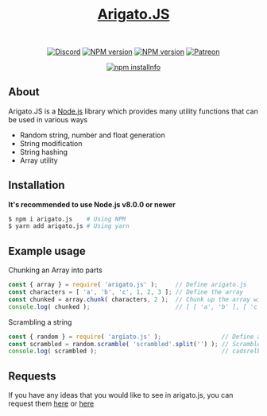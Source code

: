 <div align="center">
    <br />
    <h1>
    	<a href="https://github.com/PassTheWessel">Arigato.JS</a>
    </h1>
    <br />
    <p>
    	<a href="https://discord.gg/SV7DAE9"><img src="https://discordapp.com/api/guilds/107131083958538240/embed.png" alt="Discord " /></a>
        <a href="https://www.npmjs.com/package/arigato.js"><img src="https://img.shields.io/npm/v/arigato.js.svg?maxAge=3600" alt="NPM version" /></a>
        <a href="https://www.npmjs.com/package/arigato.js"><img src="https://img.shields.io/npm/dt/arigato.js.svg?maxAge=3600" alt="NPM version" /></a>
        <a href="https://www.patreon.com/wessel"><img src="https://img.shields.io/badge/donate-patreon-F96854.svg" alt="Patreon" /></a>
    </p>
    <p>
    	<a href="https://nodei.co/npm/arigato.js/"><img src="https://nodei.co/npm/arigato.js.png?downloads=true&stars=true" alt="npm installnfo" /></a>
    </p>
</div>

## About
Arigato.JS is a [Node.js](https://nodejs.org) library which provides many utility functions that can be used in various ways
- Random string, number and float generation
- String modification
- String hashing
- Array utility
## Installation
**It's recommended to use Node.js v8.0.0 or newer**

```sh
$ npm i arigato.js    # Using NPM
$ yarn add arigato.js # Using yarn
```

## Example usage
Chunking an Array into parts

```js
const { array } = require( 'arigato.js' );     // Define arigato.js
const characters = [ 'a', 'b', 'c', 1, 2, 3 ]; // Define the array
const chunked = array.chunk( characters, 2 );  // Chunk up the array with 2 entries per chunk
console.log( chunked );						   // [ [ 'a', 'b' ], [ 'c', 1 ], [ 2, 3 ] ] 
```
Scrambling a string
```js
const { random } = require( 'argiato.js' ); 				// Define arigato.js
const scrambled = random.scramble( 'scrambled'.split('') ); // Scramble the string
console.log( scrambled ); 								    // cadsrelbm ( This may be diffrent for you ) 
```

## Requests
If you have any ideas that you would like to see in arigato.js, you can request them [here](https://github.com/PassTheWessel/arigato.js/issues) or [here](https://discord.gg/SV7DAE9)
